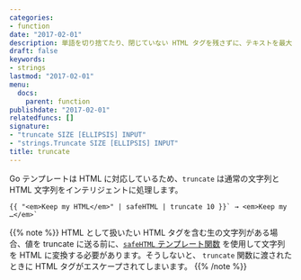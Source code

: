 ```yaml
---
categories:
- function
date: "2017-02-01"
description: 単語を切り捨てたり、閉じていない HTML タグを残さずに、テキストを最大長まで切り詰めます。
draft: false
keywords:
- strings
lastmod: "2017-02-01"
menu:
  docs:
    parent: function
publishdate: "2017-02-01"
relatedfuncs: []
signature:
- "truncate SIZE [ELLIPSIS] INPUT"
- "strings.Truncate SIZE [ELLIPSIS] INPUT"
title: truncate
---
```


Go テンプレートは HTML に対応しているため、`truncate` は通常の文字列と HTML 文字列をインテリジェントに処理します。

```go-html-template
{{ "<em>Keep my HTML</em>" | safeHTML | truncate 10 }}` → <em>Keep my …</em>`
```

{{% note %}}
HTML として扱いたい HTML タグを含む生の文字列がある場合、値を truncate に送る前に、[`safeHTML` テンプレート関数](/function/safehtml) を使用して文字列を HTML に変換する必要があります。そうしないと、 `truncate` 関数に渡されたときに HTML タグがエスケープされてしまいます。
{{% /note %}}
